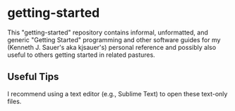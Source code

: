 # getting-started
This "getting-started" repository contains informal, unformatted, and generic "Getting Started" programming and other software guides for my (Kenneth J. Sauer's aka kjsauer's) personal reference and possibly also useful to others getting started in related pastures.

## Useful Tips
I recommend using a text editor (e.g., Sublime Text) to open these text-only files.